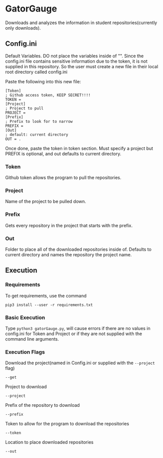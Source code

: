 # GatorGauge

Downloads and analyzes the information in student repositories(currently only downloads).

## Config.ini

Default Variables. DO not place the variables inside of "".
Since the config.ini file contains sensitive information due to the token,
it is not supplied in this repository. So the user must create a new file
in their local root directory called config.ini

Paste the following into this new file:

```
[Token]
; Github access token, KEEP SECRET!!!!
TOKEN =
[Project]
; Project to pull
PROJECT =
[Prefix]
; Prefix to look for to narrow
PREFIX =
[Out]
; default: current directory
OUT = .
```

Once done, paste the token in token section. Must specify a project but PREFIX
is optional, and out defaults to current directory.

### Token

Github token allows the program to pull the repositories.

### Project

Name of the project to be pulled down.

### Prefix

Gets every repository in the project that starts with the prefix.

### Out

Folder to place all of the downloaded repositories inside of. Defaults to
current directory and names the repository the project name.

## Execution

### Requirements

To get requirements, use the command

```
pip3 install --user -r requirements.txt
```

### Basic Execution

Type ```python3 gatorGauge.py```, will cause errors if there are no values in
config.ini for Token and Project or if they are not supplied with the command
line arguments.

### Execution Flags

Download the project(named in Config.ini or supplied with the ```--project``` flag)

```
--get
```

Project to download

```
--project
```

Prefix of the repository to download

```
--prefix

```

Token to allow for the program to download the repositories

```
--token
```

Location to place downloaded repositories

```
--out
```

